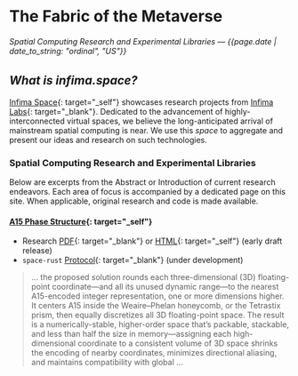 # The Fabric of the Metaverse

###### Spatial Computing Research and Experimental Libraries &mdash; {{page.date | date_to_string: "ordinal", "US"}}

## _What is infima.space?_

[Infima Space](https://infima.space){: target="_self"} showcases research projects from [Infima Labs](https://infimalabs.com){: target="_blank"}.
Dedicated to the advancement of highly-interconnected virtual spaces, we believe the long-anticipated arrival of mainstream
spatial computing is near. We use this _space_ to aggregate and present our ideas and research on such technologies.

### Spatial Computing Research and Experimental Libraries

Below are excerpts from the Abstract or Introduction of current research endeavors. Each area of focus is accompanied by a
dedicated page on this site. When applicable, original research and code is made available.

#### [A15 Phase Structure](/A15/#readme){: target="_self"}

* Research [PDF](/A15.pdf){: target="_blank"} or [HTML](/A15/#readme){: target="_self"} (early draft release)
* `space-rust` [Protocol](https://github.com/infimalabs/space-rust){: target="_blank"} (under development)

> ... the proposed solution rounds each three-dimensional (3D) floating-point coordinate—and all its unused dynamic range—to the
> nearest A15-encoded integer representation, one or more dimensions higher. It centers A15 inside the Weaire–Phelan honeycomb,
> or the Tetrastix prism, then equally discretizes all 3D floating-point space. The result is a numerically-stable, higher-order
> space that’s packable, stackable, and less than half the size in memory—assigning each high-dimensional coordinate to a
> consistent volume of 3D space shrinks the encoding of nearby coordinates, minimizes directional aliasing, and maintains
> compatibility with global ...
